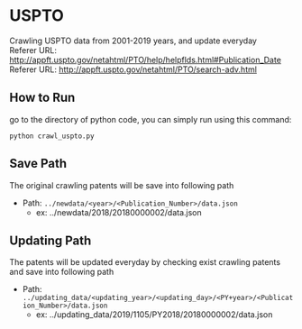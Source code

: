 # USPTO
Crawling USPTO data from 2001-2019 years, and update everyday  
Referer URL: <http://appft.uspto.gov/netahtml/PTO/help/helpflds.html#Publication_Date>  
Referer URL: <http://appft.uspto.gov/netahtml/PTO/search-adv.html>  

## How to Run
go to the directory of python code, you can simply run using this command:
```
python crawl_uspto.py
``` 

## Save Path
The original crawling patents will be save into following path
* Path: `../newdata/<year>/<Publication_Number>/data.json`
	* ex: ../newdata/2018/20180000002/data.json

## Updating Path 
The patents will be updated everyday by checking exist crawling patents and save into following path 
* Path: `../updating_data/<updating_year>/<updating_day>/<PY+year>/<Publication_Number>/data.json`
	* ex: ../updating_data/2019/1105/PY2018/20180000002/data.json